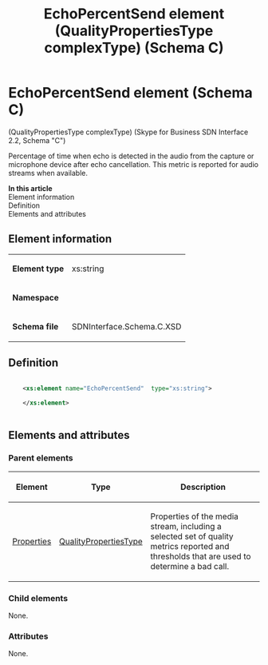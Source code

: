 ﻿---
title: EchoPercentSend element (QualityPropertiesType complexType) (Schema C)
description: Describes the Schema C iteration of the EchoPercentSend element and provides the element's definition, parent elements, and information.
TOCTitle: EchoPercentSend element
ms:assetid: acd3ed18-ec25-9832-9ba5-82cd9206bc76
ms:mtpsurl: https://msdn.microsoft.com/library/Mt404752(v=office.16)
ms:contentKeyID: 68250665
ms.date: 08/24/2015
mtps_version: v=office.16
dev_langs:
- xml
---

# EchoPercentSend element (Schema C)

(QualityPropertiesType complexType) (Skype for Business SDN Interface 2.2, Schema "C")

Percentage of time when echo is detected in the audio from the capture or microphone device after echo cancellation. This metric is reported for audio streams when available.

**In this article**  
Element information  
Definition  
Elements and attributes  

## Element information

<table>
<colgroup>
<col />
<col />
</colgroup>
<tbody>
<tr class="odd">
<td><p><strong>Element type</strong></p></td>
<td><p>xs:string</p></td>
</tr>
<tr class="even">
<td><p><strong>Namespace</strong></p></td>
<td><p></p></td>
</tr>
<tr class="odd">
<td><p><strong>Schema file</strong></p></td>
<td><p>SDNInterface.Schema.C.XSD</p></td>
</tr>
</tbody>
</table>


## Definition

```xml

    <xs:element name="EchoPercentSend"  type="xs:string">
    
    </xs:element>
  
```

## Elements and attributes

### Parent elements

<table>
<colgroup>
<col />
<col />
<col />
</colgroup>
<thead>
<tr class="header">
<th><p>Element</p></th>
<th><p>Type</p></th>
<th><p>Description</p></th>
</tr>
</thead>
<tbody>
<tr class="odd">
<td><p><a href="properties-element-qualitytype-complextype-skype-for-business-sdn-interface-2-2-schema-c.md">Properties</a></p></td>
<td><p><a href="qualitypropertiestype-complextype-skype-for-business-sdn-interface-2-2-schema-c.md">QualityPropertiesType</a></p></td>
<td><p>Properties of the media stream, including a selected set of quality metrics reported and thresholds that are used to determine a bad call.</p></td>
</tr>
</tbody>
</table>


### Child elements

None.

### Attributes

None.

